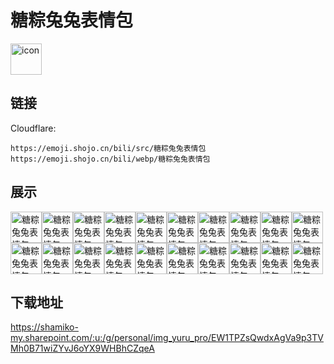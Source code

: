 # 糖粽兔兔表情包
<img src="https://emoji.shojo.cn/bili/src/糖粽兔兔表情包/icon.png" width="50" height="50" alt="icon">

## 链接
Cloudflare:
```
https://emoji.shojo.cn/bili/src/糖粽兔兔表情包
https://emoji.shojo.cn/bili/webp/糖粽兔兔表情包
```
## 展示
<img src="https://emoji.shojo.cn/bili/src/糖粽兔兔表情包/糖粽兔兔表情包-fighting.png" width="50" height="50" alt="糖粽兔兔表情包-fighting"><img src="https://emoji.shojo.cn/bili/src/糖粽兔兔表情包/糖粽兔兔表情包-偷偷哭泣.png" width="50" height="50" alt="糖粽兔兔表情包-偷偷哭泣"><img src="https://emoji.shojo.cn/bili/src/糖粽兔兔表情包/糖粽兔兔表情包-震惊兔兔.png" width="50" height="50" alt="糖粽兔兔表情包-震惊兔兔"><img src="https://emoji.shojo.cn/bili/src/糖粽兔兔表情包/糖粽兔兔表情包-偷看一眼.png" width="50" height="50" alt="糖粽兔兔表情包-偷看一眼"><img src="https://emoji.shojo.cn/bili/src/糖粽兔兔表情包/糖粽兔兔表情包-兔兔凝视.png" width="50" height="50" alt="糖粽兔兔表情包-兔兔凝视"><img src="https://emoji.shojo.cn/bili/src/糖粽兔兔表情包/糖粽兔兔表情包-兔兔嘎了.png" width="50" height="50" alt="糖粽兔兔表情包-兔兔嘎了"><img src="https://emoji.shojo.cn/bili/src/糖粽兔兔表情包/糖粽兔兔表情包-兔兔无语.png" width="50" height="50" alt="糖粽兔兔表情包-兔兔无语"><img src="https://emoji.shojo.cn/bili/src/糖粽兔兔表情包/糖粽兔兔表情包-快逃.png" width="50" height="50" alt="糖粽兔兔表情包-快逃"><img src="https://emoji.shojo.cn/bili/src/糖粽兔兔表情包/糖粽兔兔表情包-快乐吃瓜.png" width="50" height="50" alt="糖粽兔兔表情包-快乐吃瓜"><img src="https://emoji.shojo.cn/bili/src/糖粽兔兔表情包/糖粽兔兔表情包-好耶好耶.png" width="50" height="50" alt="糖粽兔兔表情包-好耶好耶"><img src="https://emoji.shojo.cn/bili/src/糖粽兔兔表情包/糖粽兔兔表情包-气炸毛了.png" width="50" height="50" alt="糖粽兔兔表情包-气炸毛了"><img src="https://emoji.shojo.cn/bili/src/糖粽兔兔表情包/糖粽兔兔表情包-爱了爱了.png" width="50" height="50" alt="糖粽兔兔表情包-爱了爱了"><img src="https://emoji.shojo.cn/bili/src/糖粽兔兔表情包/糖粽兔兔表情包-耍赖.png" width="50" height="50" alt="糖粽兔兔表情包-耍赖"><img src="https://emoji.shojo.cn/bili/src/糖粽兔兔表情包/糖粽兔兔表情包-那我呢.png" width="50" height="50" alt="糖粽兔兔表情包-那我呢"><img src="https://emoji.shojo.cn/bili/src/糖粽兔兔表情包/糖粽兔兔表情包-试探.png" width="50" height="50" alt="糖粽兔兔表情包-试探"><img src="https://emoji.shojo.cn/bili/src/糖粽兔兔表情包/糖粽兔兔表情包-兔兔疑惑.png" width="50" height="50" alt="糖粽兔兔表情包-兔兔疑惑"><img src="https://emoji.shojo.cn/bili/src/糖粽兔兔表情包/糖粽兔兔表情包-逃避现实.png" width="50" height="50" alt="糖粽兔兔表情包-逃避现实"><img src="https://emoji.shojo.cn/bili/src/糖粽兔兔表情包/糖粽兔兔表情包-送你花花.png" width="50" height="50" alt="糖粽兔兔表情包-送你花花"><img src="https://emoji.shojo.cn/bili/src/糖粽兔兔表情包/糖粽兔兔表情包-抱抱.png" width="50" height="50" alt="糖粽兔兔表情包-抱抱"><img src="https://emoji.shojo.cn/bili/src/糖粽兔兔表情包/糖粽兔兔表情包-裹紧被被.png" width="50" height="50" alt="糖粽兔兔表情包-裹紧被被">

## 下载地址

https://shamiko-my.sharepoint.com/:u:/g/personal/img_yuru_pro/EW1TPZsQwdxAgVa9p3TVMh0B71wiZYvJ6oYX9WHBhCZqeA